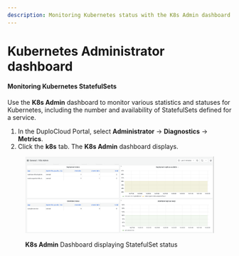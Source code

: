 ```yaml
---
description: Monitoring Kubernetes status with the K8s Admin dashboard
---
```


# Kubernetes Administrator dashboard

#### Monitoring Kubernetes StatefulSets&#x20;

Use the **K8s Admin** dashboard to monitor various statistics and statuses for Kubernetes, including the number and availability of StatefulSets defined for a service.

1. In the DuploCloud Portal, select **Administrator** -> **Diagnostics** -> **Metrics**.
2. Click the **k8s** tab. The **K8s Admin** dashboard displays.

<figure><img src="../../.gitbook/assets/k8_statefulSet_dash (1).png" alt=""><figcaption><p><strong>K8s Admin</strong> Dashboard displaying StatefulSet status</p></figcaption></figure>
